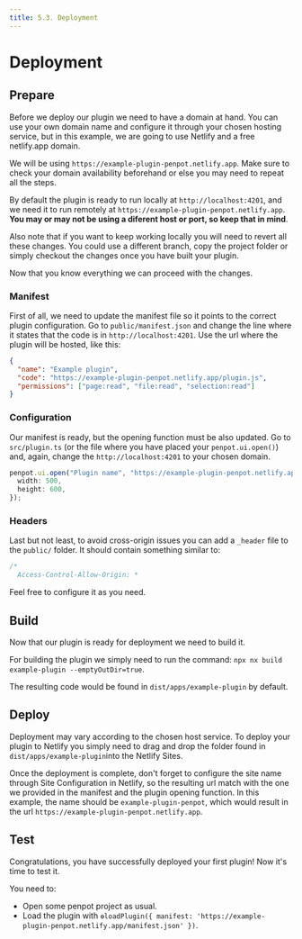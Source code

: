 ```yaml
---
title: 5.3. Deployment
---
```


# Deployment

## Prepare

Before we deploy our plugin we need to have a domain at hand. You can use your own domain name and configure it through your chosen hosting service, but in this example, we are going to use Netlify and a free netlify.app domain.

We will be using `https://example-plugin-penpot.netlify.app`. Make sure to check your domain availability beforehand or else you may need to repeat all the steps.

By default the plugin is ready to run locally at `http://localhost:4201`, and we need it to run remotely at `https://example-plugin-penpot.netlify.app`. **You may or may not be using a diferent host or port, so keep that in mind**.

Also note that if you want to keep working locally you will need to revert all these changes. You could use a different branch, copy the project folder or simply checkout the changes once you have built your plugin.

Now that you know everything we can proceed with the changes.

### Manifest

First of all, we need to update the manifest file so it points to the correct plugin configuration. Go to `public/manifest.json` and change the line where it states that the code is in `http://localhost:4201`. Use the url where the plugin will be hosted, like this:

```json
{
  "name": "Example plugin",
  "code": "https://example-plugin-penpot.netlify.app/plugin.js",
  "permissions": ["page:read", "file:read", "selection:read"]
}
```

### Configuration

Our manifest is ready, but the opening function must be also updated. Go to `src/plugin.ts` (or the file where you have placed your `penpot.ui.open()`) and, again, change the `http://localhost:4201` to your chosen domain.

```ts
penpot.ui.open("Plugin name", "https://example-plugin-penpot.netlify.app", {
  width: 500,
  height: 600,
});
```

### Headers

Last but not least, to avoid cross-origin issues you can add a `_header` file to the `public/` folder. It should contain something similar to:

```js
/*
  Access-Control-Allow-Origin: *
```

Feel free to configure it as you need.

## Build

Now that our plugin is ready for deployment we need to build it.

For building the plugin we simply need to run the command: `npx nx build example-plugin --emptyOutDir=true`.

The resulting code would be found in `dist/apps/example-plugin` by default.

## Deploy

Deployment may vary according to the chosen host service. To deploy your plugin to Netlify you simply need to drag and drop the folder found in `dist/apps/example-plugin`into the Netlify Sites.

Once the deployment is complete, don't forget to configure the site name through Site Configuration in Netlify, so the resulting url match with the one we provided in the manifest and the plugin opening function. In this example, the name should be `example-plugin-penpot`, which would result in the url `https://example-plugin-penpot.netlify.app`.

## Test

Congratulations, you have successfully deployed your first plugin! Now it's time to test it.

You need to:

- Open some penpot project as usual.
- Load the plugin with `ɵloadPlugin({ manifest: 'https://example-plugin-penpot.netlify.app/manifest.json' })`.
